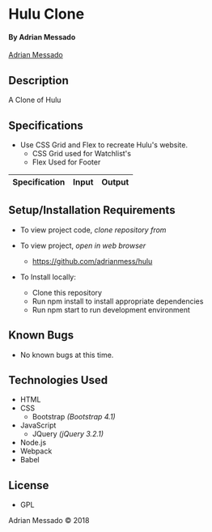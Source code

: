 # Hulu Clone

#### By Adrian Messado
[Adrian Messado](https://github.com/adrianmess)
## Description

A Clone of Hulu


## Specifications

* Use CSS Grid and Flex to recreate Hulu's website.
  * CSS Grid used for Watchlist's
  * Flex Used for Footer

| Specification | Input | Output |
| --- | --- | --- |

## Setup/Installation Requirements

* To view project code, _clone repository from_
* To view project, _open in web browser_
  *  https://github.com/adrianmess/hulu


* To Install locally:
  * Clone this repository
  * Run npm install to install appropriate dependencies
  * Run npm start to run development environment

## Known Bugs
  * No known bugs at this time.


## Technologies Used

* HTML
* CSS
  * Bootstrap _(Bootstrap 4.1)_
* JavaScript
  * JQuery _(jQuery 3.2.1)_
* Node.js
* Webpack
* Babel

## License

* GPL

Adrian Messado © 2018
